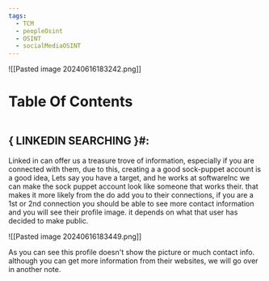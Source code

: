 ```yaml
---
tags:
  - TCM
  - peopleOsint
  - OSINT
  - socialMediaOSINT
---
```

![[Pasted image 20240616183242.png]]
# Table Of Contents
```table-of-contents
```

## {  LINKEDIN SEARCHING }#:

Linked in can offer us a treasure trove of information, especially if you are connected with them, due to this, creating a a good sock-puppet account is a good idea, Lets say you have a target, and he works at softwareInc we can make the sock puppet account look like someone that works their. that makes it more likely from the do add you to their connections, if you are a 1st or 2nd connection you should be able to see more contact information and you will see their profile image. it depends on what that user has decided to make public. 

![[Pasted image 20240616183449.png]]

As you can see this profile doesn't show the picture or much contact info. although you can get more information from their websites, we will go over in another note. 